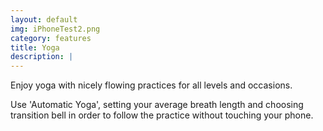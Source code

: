 ```yaml
---
layout: default
img: iPhoneTest2.png
category: features
title: Yoga
description: |
---
```


<p>Enjoy yoga with nicely flowing practices for all levels and occasions.</p>
<p>Use 'Automatic Yoga', setting your average breath length and choosing transition bell in order to follow the practice without touching your phone.</p>
